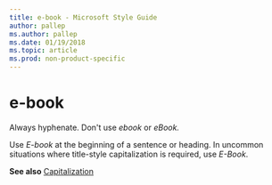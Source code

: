 ```yaml
---
title: e-book - Microsoft Style Guide
author: pallep
ms.author: pallep
ms.date: 01/19/2018
ms.topic: article
ms.prod: non-product-specific
---
```


# e-book

Always hyphenate. Don't use *ebook* or *eBook.*

Use *E-book* at the beginning of a sentence or heading. In uncommon situations where title-style capitalization is required, use *E-Book*.

**See also** [Capitalization](/style-guide/capitalization)
